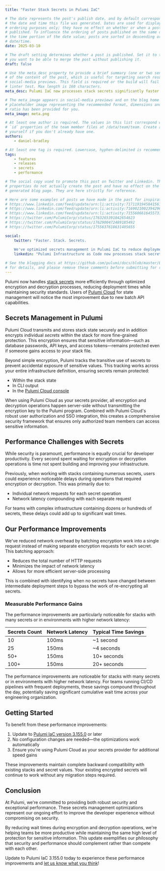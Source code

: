 ```yaml
---
title: "Faster Stack Secrets in Pulumi IaC"

# The date represents the post's publish date, and by default corresponds with
# the date and time this file was generated. Dates are used for display and
# ordering purposes only; they have no effect on whether or when a post is
# published. To influence the ordering of posts published on the same date, use
# the time portion of the date value; posts are sorted in descending order by
# date/time.
date: 2025-03-10

# The draft setting determines whether a post is published. Set it to true if
# you want to be able to merge the post without publishing it.
draft: false

# Use the meta_desc property to provide a brief summary (one or two sentences)
# of the content of the post, which is useful for targeting search results or
# social-media previews. This field is required or the build will fail the
# linter test. Max length is 160 characters.
meta_desc: Pulumi IaC now processes stack secrets significantly faster improving deployment times without compromising security.

# The meta_image appears in social-media previews and on the blog home page. A
# placeholder image representing the recommended format, dimensions and aspect
# ratio has been provided for you.
meta_image: meta.png

# At least one author is required. The values in this list correspond with the
# `id` properties of the team member files at /data/team/team. Create a file for
# yourself if you don't already have one.
authors:
    - daniel-bradley

# At least one tag is required. Lowercase, hyphen-delimited is recommended.
tags:
    - features
    - releases
    - secrets
    - performance

# The social copy used to promote this post on Twitter and Linkedin. These
# properties do not actually create the post and have no effect on the
# generated blog page. They are here strictly for reference.

# Here are some examples of posts we have made in the past for inspiration:
# https://www.linkedin.com/feed/update/urn:li:activity:7171191945841561601
# https://www.linkedin.com/feed/update/urn:li:activity:7169021002394296320
# https://www.linkedin.com/feed/update/urn:li:activity:7155606616455737345
# https://twitter.com/PulumiCorp/status/1763265391042654623
# https://twitter.com/PulumiCorp/status/1762900472489185492
# https://twitter.com/PulumiCorp/status/1755637618631405655

social:
    twitter: "Faster. Stack. Secrets.
    
    We've optimized secrets management in Pulumi IaC to reduce deployment times while maintaining security. Stacks with many secrets can save up to 10 seconds per operation. Update to version 3.155.0 to experience these performance improvements."
    linkedin: "Pulumi Infrastructure as Code now processes stack secrets more efficiently, reducing deployment times while maintaining robust security. Our latest update optimizes encryption and decryption operations through intelligent batching and smart change detection, eliminating unnecessary processing during updates. For stacks with many secrets, these improvements can save up to 10 seconds per operation, which adds up to significant time savings across your deployment pipeline. Update to version 3.155.0 today to experience these performance improvements without any configuration changes required."

# See the blogging docs at https://github.com/pulumi/docs/blob/master/BLOGGING.md
# for details, and please remove these comments before submitting for review.
---
```


Pulumi now handles [stack secrets](https://www.pulumi.com/docs/concepts/secrets/) more efficiently through optimized encryption and decryption processes, reducing deployment times while maintaining security standards. Users of [Pulumi Cloud](https://www.pulumi.com/product/pulumi-cloud/) for state management will notice the most improvement due to new batch API capabilities.

<!--more-->

## Secrets Management in Pulumi

Pulumi Cloud transmits and stores stack state securely and in addition encrypts individual _secrets_ within the stack for more fine-grained protection. This encryption ensures that sensitive information—such as database passwords, API keys, and access tokens—remains protected even if someone gains access to your stack file.

Beyond simple encryption, Pulumi tracks the transitive use of secrets to prevent accidental exposure of sensitive values. This tracking works across your entire infrastructure definition, ensuring secrets remain protected:

- Within the stack state
- In CLI output
- In the [Pulumi Cloud console](https://app.pulumi.com/)

When using Pulumi Cloud as your secrets provider, all encryption and decryption operations happen server-side without transmitting the encryption key to the Pulumi program. Combined with Pulumi Cloud's robust user authorization and SSO integration, this creates a comprehensive security framework that ensures only authorized team members can access sensitive information.

## Performance Challenges with Secrets

While security is paramount, performance is equally crucial for developer productivity. Every second spent waiting for encryption or decryption operations is time not spent building and improving your infrastructure.

Previously, when working with stacks containing numerous secrets, users could experience noticeable delays during operations that required encryption or decryption. This was primarily due to:

- Individual network requests for each secret operation
- Network latency compounding with each separate request

For teams with complex infrastructure containing dozens or hundreds of secrets, these delays could add up to significant wait times.

## Our Performance Improvements

We've reduced network overhead by batching encryption work into a single request instead of making separate encryption requests for each secret. This batching approach:

- Reduces the total number of HTTP requests
- Minimizes the impact of network latency
- Allows for more efficient server-side processing

This is combined with identifying when no secrets have changed between intermediate deployment steps to bypass the work of re-encrypting all secrets.

### Measurable Performance Gains

The performance improvements are particularly noticeable for stacks with many secrets or in environments with higher network latency:

| Secrets Count | Network Latency | Typical Time Savings |
|---------------|-----------------|----------------------|
| 10            | 100ms           | ~1 second            |
| 25            | 150ms           | ~4 seconds           |
| 50+           | 150ms           | 10+ seconds          |
| 100+          | 150ms           | 20+ seconds          |

The performance improvements are noticeable for stacks with many secrets or in environments with higher network latency. For teams running CI/CD pipelines with frequent deployments, these savings compound throughout the day, potentially saving significant cumulative wait time across your engineering organization.

## Getting Started

To benefit from these performance improvements:

1. Update to [Pulumi IaC version 3.155.0](https://www.pulumi.com/docs/install/) or later
2. No configuration changes are needed—the optimizations work automatically
3. Ensure you're using Pulumi Cloud as your secrets provider for additional speed gains

These improvements maintain complete backward compatibility with existing stacks and secret values. Your existing encrypted secrets will continue to work without any migration steps required.

## Conclusion

At Pulumi, we're committed to providing both robust security and exceptional performance. These secrets management optimizations represent our ongoing effort to improve the developer experience without compromising on security.

By reducing wait times during encryption and decryption operations, we're helping teams be more productive while maintaining the same high level of protection for sensitive information. This update exemplifies our philosophy that security and performance should complement rather than compete with each other.

Update to Pulumi IaC 3.155.0 today to experience these performance improvements and [let us know what you think](https://github.com/pulumi/pulumi/issues/new)!

